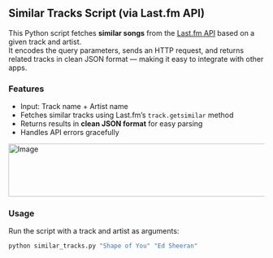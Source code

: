 ## Similar Tracks Script (via Last.fm API)

This Python script fetches **similar songs** from the [Last.fm API](https://www.last.fm/api) based on a given track and artist.  
It encodes the query parameters, sends an HTTP request, and returns related tracks in clean JSON format — making it easy to integrate with other apps.

###  Features
- Input: Track name + Artist name
- Fetches similar tracks using Last.fm’s `track.getsimilar` method
- Returns results in **clean JSON format** for easy parsing
- Handles API errors gracefully

<img width="1218" height="104" alt="Image" src="https://github.com/user-attachments/assets/4a3fc083-10d0-41b6-b350-0a6449bac3b8" />

### Usage
Run the script with a track and artist as arguments:

```bash
python similar_tracks.py "Shape of You" "Ed Sheeran"
